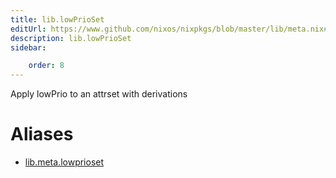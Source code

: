 ```yaml
---
title: lib.lowPrioSet
editUrl: https://www.github.com/nixos/nixpkgs/blob/master/lib/meta.nix#L77C16
description: lib.lowPrioSet
sidebar:

    order: 8
---
```


Apply lowPrio to an attrset with derivations


# Aliases

- [lib.meta.lowprioset](/nix-doc-comments/reference/lib/meta/lib-meta-lowprioset)


